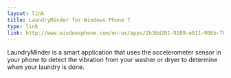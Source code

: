 ```yaml
---
layout: link
title: LaundryMinder for Windows Phone 7
type: link
link: http://www.windowsphone.com/en-us/apps/2b36d281-9189-e011-986b-78e7d1fa76f8
---
```


LaundryMinder is a smart application that uses the accelerometer sensor in your phone to detect the vibration from your washer or dryer to determine when your laundry is done.